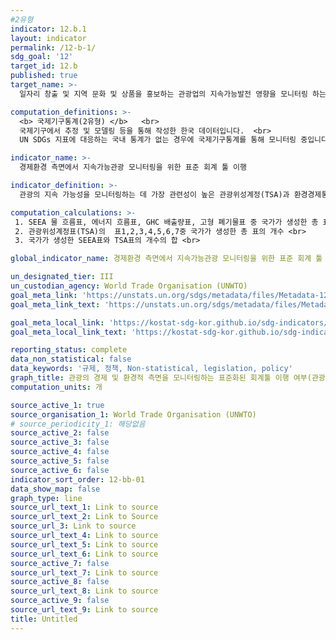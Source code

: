 ```yaml
---
#2유형
indicator: 12.b.1
layout: indicator
permalink: /12-b-1/
sdg_goal: '12'
target_id: 12.b
published: true
target_name: >-
  일자리 창출 및 지역 문화 및 상품을 홍보하는 관광업의 지속가능발전 영향을 모니터링 하는 도구 개발 및 이행

computation_definitions: >-
  <b> 국제기구통계(2유형) </b>   <br>
  국제기구에서 추정 및 모델링 등을 통해 작성한 한국 데이터입니다.  <br> 
  UN SDGs 지표에 대응하는 국내 통계가 없는 경우에 국제기구통계를 통해 모니터링 중입니다.

indicator_name: >-
  경제환경 측면에서 지속가능관광 모니터링을 위한 표준 회계 툴 이행

indicator_definition: >-
  관광의 지속 가능성을 모니터링하는 데 가장 관련성이 높은 관광위성계정(TSA)과 환경경제통합계정(SEEA)가 각 국에서 얼마나 구현되어 있는지를 측정함

computation_calculations: >-
 1. SEEA 물 흐름표, 에너지 흐름표, GHC 배출량표, 고형 폐기물표 중 국가가 생성한 총 표의 개수 <br>
 2. 관광위성계정표(TSA)의  표1,2,3,4,5,6,7중 국가가 생성한 총 표의 개수 <br>
 3. 국가가 생성한 SEEA표와 TSA표의 개수의 합 <br>

global_indicator_name: 경제환경 측면에서 지속가능관광 모니터링을 위한 표준 회계 툴 이행

un_designated_tier: III
un_custodian_agency: World Trade Organisation (UNWTO)
goal_meta_link: 'https://unstats.un.org/sdgs/metadata/files/Metadata-12-0b-01.pdf'
goal_meta_link_text: 'https://unstats.un.org/sdgs/metadata/files/Metadata-12-0b-01.pdf'

goal_meta_local_link: 'https://kostat-sdg-kor.github.io/sdg-indicators/public/data/Metadata-12-0b-01_KOR.pdf'
goal_meta_local_link_text: 'https://kostat-sdg-kor.github.io/sdg-indicators/public/data/Metadata-12-0b-01_KOR.pdf'

reporting_status: complete
data_non_statistical: false
data_keywords: '규제, 정책, Non-statistical, legislation, policy'
graph_title: 관광의 경제 및 환경적 측면을 모니터링하는 표준화된 회계툴 이행 여부(관광위성계정표)
computation_units: 개

source_active_1: true
source_organisation_1: World Trade Organisation (UNWTO)
# source_periodicity_1: 해당없음
source_active_2: false
source_active_3: false
source_active_4: false
source_active_5: false
source_active_6: false
indicator_sort_order: 12-bb-01
data_show_map: false
graph_type: line
source_url_text_1: Link to source
source_url_text_2: Link to Source
source_url_3: Link to source
source_url_text_4: Link to source
source_url_text_5: Link to source
source_url_text_6: Link to source
source_active_7: false
source_url_text_7: Link to source
source_active_8: false
source_url_text_8: Link to source
source_active_9: false
source_url_text_9: Link to source
title: Untitled
---
```

